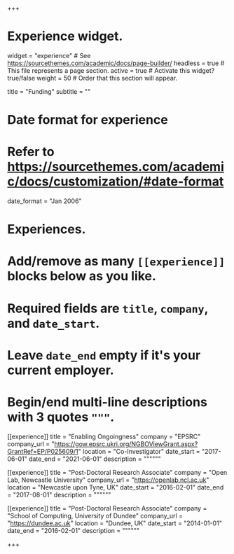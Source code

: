 +++
# Experience widget.
widget = "experience"  # See https://sourcethemes.com/academic/docs/page-builder/
headless = true  # This file represents a page section.
active = true  # Activate this widget? true/false
weight = 50  # Order that this section will appear.

title = "Funding"
subtitle = ""

# Date format for experience
#   Refer to https://sourcethemes.com/academic/docs/customization/#date-format
date_format = "Jan 2006"

# Experiences.
#   Add/remove as many `[[experience]]` blocks below as you like.
#   Required fields are `title`, `company`, and `date_start`.
#   Leave `date_end` empty if it's your current employer.
#   Begin/end multi-line descriptions with 3 quotes `"""`.
[[experience]]
  title = "Enabling Ongoingness"
  company = "EPSRC"
  company_url = "https://gow.epsrc.ukri.org/NGBOViewGrant.aspx?GrantRef=EP/P025609/1"
  location = "Co-Investigator"
  date_start = "2017-06-01"
  date_end = "2021-06-01"
  description = """"""

[[experience]]
  title = "Post-Doctoral Research Associate"
  company = "Open Lab, Newcastle University"
  company_url = "https://openlab.ncl.ac.uk"
  location = "Newcastle upon Tyne, UK"
  date_start = "2016-02-01"
  date_end = "2017-08-01"
  description = """"""

[[experience]]
  title = "Post-Doctoral Research Associate"
  company = "School of Computing, University of Dundee"
  company_url = "https://dundee.ac.uk"
  location = "Dundee, UK"
  date_start = "2014-01-01"
  date_end = "2016-02-01"
  description = """"""

+++
